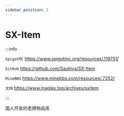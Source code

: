 ```yaml
---
sidebar_position: 2
---
```


# SX-Item

:::info

`SpigotMC` https://www.spigotmc.org/resources/.119751/

`GitHub` https://github.com/Saukiya/SX-Item

`MineBBS` https://www.minebbs.com/resources/.7252/

`文档` https://www.maplex.top/archives/sxitem

:::

国人开发的老牌物品库
